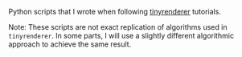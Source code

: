 Python scripts that I wrote when following [tinyrenderer](https://github.com/ssloy/tinyrenderer) tutorials.

Note: These scripts are not exact replication of algorithms used in `tinyrenderer`. In some parts, I will use a slightly different algorithmic approach to achieve the same result.